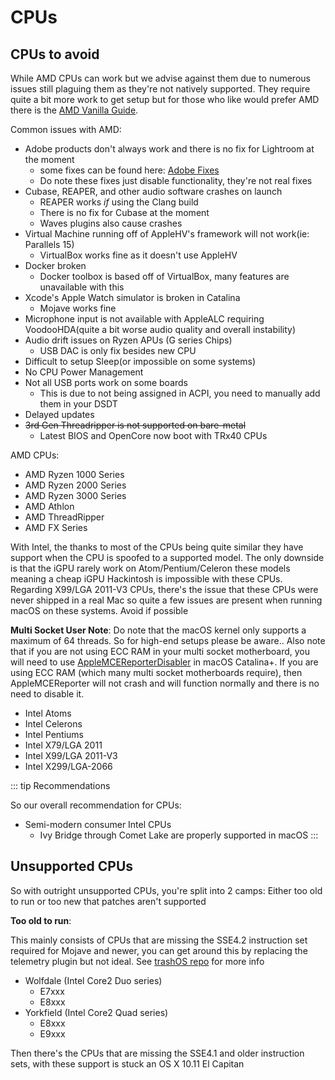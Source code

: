# CPUs

## CPUs to avoid

While AMD CPUs can work but we advise against them due to numerous issues still plaguing them as they're not natively supported. They require quite a bit more work to get setup but for those who like would prefer AMD there is the [AMD Vanilla Guide](https://vanilla.amd-osx.com).

Common issues with AMD:

* Adobe products don't always work and there is no fix for Lightroom at the moment
  * some fixes can be found here: [Adobe Fixes](https://adobe.amd-osx.com/)
  * Do note these fixes just disable functionality, they're not real fixes
* Cubase, REAPER, and other audio software crashes on launch
  * REAPER works *if* using the Clang build
  * There is no fix for Cubase at the moment
  * Waves plugins also cause crashes
* Virtual Machine running off of AppleHV's framework will not work(ie: Parallels 15)
  * VirtualBox works fine as it doesn't use AppleHV
* Docker broken
  * Docker toolbox is based off of VirtualBox, many features are unavailable with this
* Xcode's Apple Watch simulator is broken in Catalina
  * Mojave works fine
* Microphone input is not available with AppleALC requiring VoodooHDA(quite a bit worse audio quality and overall instability)
* Audio drift issues on Ryzen APUs (G series Chips)
  * USB DAC is only fix besides new CPU
* Difficult to setup Sleep(or impossible on some systems)
* No CPU Power Management
* Not all USB ports work on some boards
  * This is due to not being assigned in ACPI, you need to manually add them in your DSDT
* Delayed updates
* ~~3rd Gen Threadripper is not supported on bare-metal~~
  * Latest BIOS and OpenCore now boot with TRx40 CPUs

AMD CPUs:

* AMD Ryzen 1000 Series
* AMD Ryzen 2000 Series
* AMD Ryzen 3000 Series
* AMD Athlon
* AMD ThreadRipper
* AMD FX Series

With Intel, the thanks to most of the CPUs being quite similar they have support when the CPU is spoofed to a supported model. The only downside is that the iGPU rarely work on Atom/Pentium/Celeron these models meaning a cheap iGPU Hackintosh is impossible with these CPUs. Regarding X99/LGA 2011-V3 CPUs, there's the issue that these CPUs were never shipped in a real Mac so quite a few issues are present when running macOS on these systems. Avoid if possible

**Multi Socket User Note**: Do note that the macOS kernel only supports a maximum of 64 threads. So for high-end setups please be aware..  Also note that if you are not using ECC RAM in your multi socket motherboard, you will need to use [AppleMCEReporterDisabler](https://github.com/acidanthera/bugtracker/files/3703498/AppleMCEReporterDisabler.kext.zip) in macOS Catalina+.  If you are using ECC RAM (which many multi socket motherboards require), then AppleMCEReporter will not crash and will function normally and there is no need to disable it.

* Intel Atoms
* Intel Celerons
* Intel Pentiums
* Intel X79/LGA 2011
* Intel X99/LGA 2011-V3
* Intel X299/LGA-2066

::: tip Recommendations

So our overall recommendation for CPUs:

* Semi-modern consumer Intel CPUs
  * Ivy Bridge through Comet Lake are properly supported in macOS
:::

## Unsupported CPUs

So with outright unsupported CPUs, you're split into 2 camps: Either too old to run or too new that patches aren't supported

**Too old to run**:

This mainly consists of CPUs that are missing the SSE4.2 instruction set required for Mojave and newer, you can get around this by replacing the telemetry plugin but not ideal. See [trashOS repo](https://github.com/khronokernel/trashOS) for more info

* Wolfdale (Intel Core2 Duo series)
  * E7xxx
  * E8xxx
* Yorkfield (Intel Core2 Quad series)
  * E8xxx
  * E9xxx

Then there's the CPUs that are missing the SSE4.1 and older instruction sets, with these support is stuck an OS X 10.11 El Capitan
